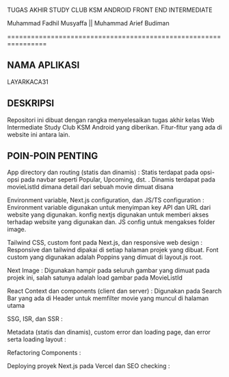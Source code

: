 TUGAS AKHIR STUDY CLUB KSM ANDROID FRONT END INTERMEDIATE

Muhammad Fadhil Musyaffa ||
Muhammad Arief Budiman

================================================================

## NAMA APLIKASI

LAYARKACA31

## DESKRIPSI

Repositori ini dibuat dengan rangka menyelesaikan tugas akhir kelas Web Intermediate Study Club KSM Android yang diberikan. Fitur-fitur yang ada di website ini antara lain.

## POIN-POIN PENTING

App directory dan routing (statis dan dinamis) :
Statis terdapat pada opsi-opsi pada navbar seperti Popular, Upcoming, dst. . Dinamis terdapat pada movieListId dimana detail dari sebuah movie dimuat disana

Environment variable, Next.js configuration, dan JS/TS configuration :
Environment variable digunakan untuk menyimpan key API dan URL dari website yang digunakan. konfig nextjs digunakan untuk memberi akses terhadap website yang digunakan dan. JS config untuk mengakses folder image.

Tailwind CSS, custom font pada Next.js, dan responsive web design :
Responsive dan tailwind dipakai di setiap halaman projek yang dibuat. Font custom yang digunakan adalah Poppins yang dimuat di layout.js root.

Next Image :
Digunakan hampir pada seluruh gambar yang dimuat pada projek ini, salah satunya adalah load gambar pada MovieListId

React Context dan components (client dan server) :
Digunakan pada Search Bar yang ada di Header untuk memfilter movie yang muncul di halaman utama

SSG, ISR, dan SSR :

Metadata (statis dan dinamis), custom error dan loading page, dan error serta loading layout :

Refactoring Components :

Deploying proyek Next.js pada Vercel dan SEO checking :
